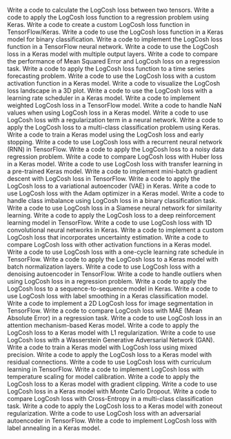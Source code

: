 Write a code to calculate the LogCosh loss between two tensors.
Write a code to apply the LogCosh loss function to a regression problem using Keras.
Write a code to create a custom LogCosh loss function in TensorFlow/Keras.
Write a code to use the LogCosh loss function in a Keras model for binary classification.
Write a code to implement the LogCosh loss function in a TensorFlow neural network.
Write a code to use the LogCosh loss in a Keras model with multiple output layers.
Write a code to compare the performance of Mean Squared Error and LogCosh loss on a regression task.
Write a code to apply the LogCosh loss function to a time series forecasting problem.
Write a code to use the LogCosh loss with a custom activation function in a Keras model.
Write a code to visualize the LogCosh loss landscape in a 3D plot.
Write a code to use the LogCosh loss with a learning rate scheduler in a Keras model.
Write a code to implement weighted LogCosh loss in a TensorFlow model.
Write a code to handle NaN values when using LogCosh loss in a Keras model.
Write a code to use LogCosh loss with a regularization term in a neural network.
Write a code to apply the LogCosh loss to a multi-class classification problem using Keras.
Write a code to train a Keras model using the LogCosh loss and early stopping.
Write a code to use LogCosh loss with a recurrent neural network (RNN) in TensorFlow.
Write a code to apply the LogCosh loss to a noisy data regression problem.
Write a code to compare LogCosh loss with Huber loss in a Keras model.
Write a code to use LogCosh loss with transfer learning in a pre-trained Keras model.
Write a code to implement mini-batch gradient descent with LogCosh loss in TensorFlow.
Write a code to apply the LogCosh loss to a variational autoencoder (VAE) in Keras.
Write a code to use LogCosh loss with the Adam optimizer in a Keras model.
Write a code to handle class imbalance using LogCosh loss in a binary classification task.
Write a code to use LogCosh loss in a Siamese neural network for similarity learning.
Write a code to apply the LogCosh loss to a deep reinforcement learning model in TensorFlow.
Write a code to use LogCosh loss with 1D convolutional neural networks in Keras.
Write a code to implement a custom LogCosh loss that incorporates uncertainty estimation.
Write a code to compare LogCosh loss with other activation functions in a Keras model.
Write a code to use LogCosh loss with a one-cycle learning rate schedule in TensorFlow.
Write a code to apply the LogCosh loss to a Keras model with batch normalization layers.
Write a code to use LogCosh loss with a denoising autoencoder in TensorFlow.
Write a code to handle outliers when using LogCosh loss in a regression problem.
Write a code to apply the LogCosh loss to a sequence-to-sequence model in Keras.
Write a code to use LogCosh loss with label smoothing in a Keras classification model.
Write a code to implement a 2D LogCosh loss for image segmentation in TensorFlow.
Write a code to compare LogCosh loss with MAE (Mean Absolute Error) in a regression task.
Write a code to use LogCosh loss in an attention mechanism-based Keras model.
Write a code to apply the LogCosh loss to a Keras model with L1 regularization.
Write a code to use LogCosh loss with a Wasserstein Generative Adversarial Network (GAN).
Write a code to train a Keras model with LogCosh loss using mixed precision.
Write a code to apply the LogCosh loss to a Keras model with residual connections.
Write a code to use LogCosh loss with curriculum learning in TensorFlow.
Write a code to implement LogCosh loss with temperature scaling for model calibration.
Write a code to apply the LogCosh loss to a Keras model with gradient clipping.
Write a code to use LogCosh loss in a Keras model with Monte Carlo Dropout.
Write a code to compare LogCosh loss with Cross-Entropy in a multi-class classification task.
Write a code to apply the LogCosh loss to a Keras model with zoneout regularization.
Write a code to use LogCosh loss with an adversarial autoencoder in TensorFlow.
Write a code to implement LogCosh loss with label annealing in a Keras model.